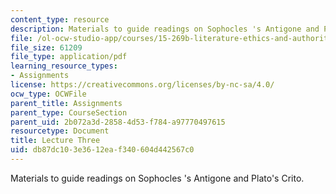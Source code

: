 ```yaml
---
content_type: resource
description: Materials to guide readings on Sophocles 's Antigone and Plato's Crito.
file: /ol-ocw-studio-app/courses/15-269b-literature-ethics-and-authority-fall-2002/db87dc103e3612eaf340604d442567c0_lecture3.pdf
file_size: 61209
file_type: application/pdf
learning_resource_types:
- Assignments
license: https://creativecommons.org/licenses/by-nc-sa/4.0/
ocw_type: OCWFile
parent_title: Assignments
parent_type: CourseSection
parent_uid: 2b072a3d-2858-4d53-f784-a97770497615
resourcetype: Document
title: Lecture Three
uid: db87dc10-3e36-12ea-f340-604d442567c0
---
```

Materials to guide readings on Sophocles 's Antigone and Plato's Crito.